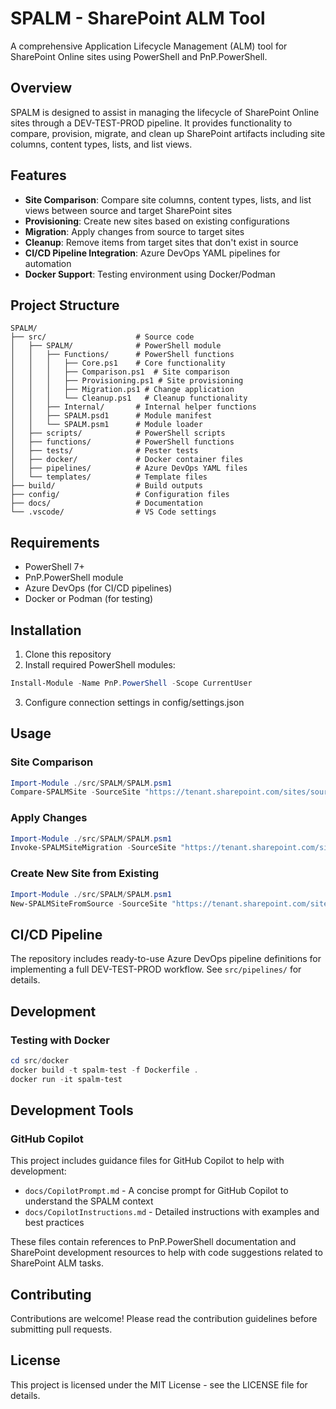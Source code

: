 # SPALM - SharePoint ALM Tool

A comprehensive Application Lifecycle Management (ALM) tool for SharePoint Online sites using PowerShell and PnP.PowerShell.

## Overview

SPALM is designed to assist in managing the lifecycle of SharePoint Online sites through a DEV-TEST-PROD pipeline. It provides functionality to compare, provision, migrate, and clean up SharePoint artifacts including site columns, content types, lists, and list views.

## Features

- **Site Comparison**: Compare site columns, content types, lists, and list views between source and target SharePoint sites
- **Provisioning**: Create new sites based on existing configurations
- **Migration**: Apply changes from source to target sites
- **Cleanup**: Remove items from target sites that don't exist in source
- **CI/CD Pipeline Integration**: Azure DevOps YAML pipelines for automation
- **Docker Support**: Testing environment using Docker/Podman

## Project Structure

```
SPALM/
├── src/                    # Source code
│   ├── SPALM/              # PowerShell module
│   │   ├── Functions/      # PowerShell functions
│   │   │   ├── Core.ps1    # Core functionality
│   │   │   ├── Comparison.ps1  # Site comparison
│   │   │   ├── Provisioning.ps1 # Site provisioning
│   │   │   ├── Migration.ps1 # Change application
│   │   │   └── Cleanup.ps1   # Cleanup functionality
│   │   ├── Internal/       # Internal helper functions
│   │   ├── SPALM.psd1      # Module manifest
│   │   └── SPALM.psm1      # Module loader
│   ├── scripts/            # PowerShell scripts
│   ├── functions/          # PowerShell functions
│   ├── tests/              # Pester tests
│   ├── docker/             # Docker container files
│   ├── pipelines/          # Azure DevOps YAML files
│   └── templates/          # Template files
├── build/                  # Build outputs
├── config/                 # Configuration files
├── docs/                   # Documentation
└── .vscode/                # VS Code settings
```

## Requirements

- PowerShell 7+
- PnP.PowerShell module
- Azure DevOps (for CI/CD pipelines)
- Docker or Podman (for testing)

## Installation

1. Clone this repository
2. Install required PowerShell modules:

```powershell
Install-Module -Name PnP.PowerShell -Scope CurrentUser
```

3. Configure connection settings in config/settings.json

## Usage

### Site Comparison

```powershell
Import-Module ./src/SPALM/SPALM.psm1
Compare-SPALMSite -SourceSite "https://tenant.sharepoint.com/sites/source" -TargetSite "https://tenant.sharepoint.com/sites/target"
```

### Apply Changes

```powershell
Import-Module ./src/SPALM/SPALM.psm1
Invoke-SPALMSiteMigration -SourceSite "https://tenant.sharepoint.com/sites/source" -TargetSite "https://tenant.sharepoint.com/sites/target"
```

### Create New Site from Existing

```powershell
Import-Module ./src/SPALM/SPALM.psm1
New-SPALMSiteFromSource -SourceSite "https://tenant.sharepoint.com/sites/prod" -NewSiteName "dev"
```

## CI/CD Pipeline

The repository includes ready-to-use Azure DevOps pipeline definitions for implementing a full DEV-TEST-PROD workflow. See `src/pipelines/` for details.

## Development

### Testing with Docker

```powershell
cd src/docker
docker build -t spalm-test -f Dockerfile .
docker run -it spalm-test
```

## Development Tools

### GitHub Copilot

This project includes guidance files for GitHub Copilot to help with development:

- `docs/CopilotPrompt.md` - A concise prompt for GitHub Copilot to understand the SPALM context
- `docs/CopilotInstructions.md` - Detailed instructions with examples and best practices

These files contain references to PnP.PowerShell documentation and SharePoint development resources to help with code suggestions related to SharePoint ALM tasks.

## Contributing

Contributions are welcome! Please read the contribution guidelines before submitting pull requests.

## License

This project is licensed under the MIT License - see the LICENSE file for details.
